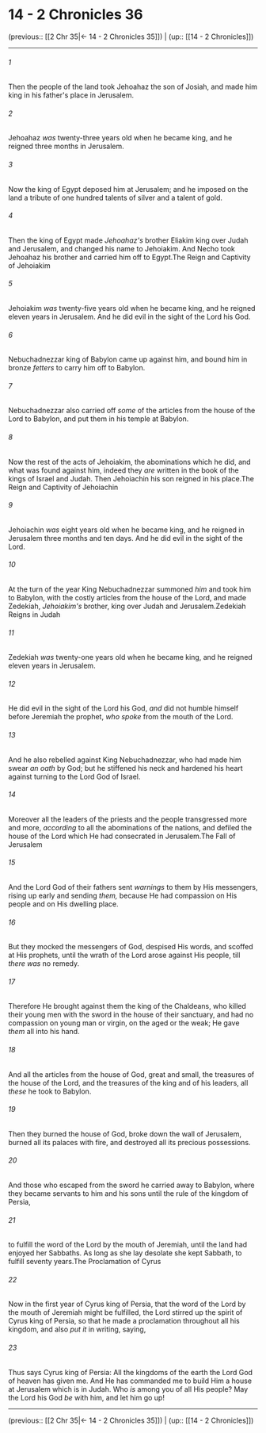 # 14 - 2 Chronicles 36

(previous:: [[2 Chr 35|← 14 - 2 Chronicles 35]]) | (up:: [[14 - 2 Chronicles]])

***


###### 1 
Then the people of the land took Jehoahaz the son of Josiah, and made him king in his father's place in Jerusalem. 

###### 2 
Jehoahaz _was_ twenty-three years old when he became king, and he reigned three months in Jerusalem. 

###### 3 
Now the king of Egypt deposed him at Jerusalem; and he imposed on the land a tribute of one hundred talents of silver and a talent of gold. 

###### 4 
Then the king of Egypt made _Jehoahaz's_ brother Eliakim king over Judah and Jerusalem, and changed his name to Jehoiakim. And Necho took Jehoahaz his brother and carried him off to Egypt.The Reign and Captivity of Jehoiakim 

###### 5 
Jehoiakim _was_ twenty-five years old when he became king, and he reigned eleven years in Jerusalem. And he did evil in the sight of the Lord his God. 

###### 6 
Nebuchadnezzar king of Babylon came up against him, and bound him in bronze _fetters_ to carry him off to Babylon. 

###### 7 
Nebuchadnezzar also carried off _some_ of the articles from the house of the Lord to Babylon, and put them in his temple at Babylon. 

###### 8 
Now the rest of the acts of Jehoiakim, the abominations which he did, and what was found against him, indeed they _are_ written in the book of the kings of Israel and Judah. Then Jehoiachin his son reigned in his place.The Reign and Captivity of Jehoiachin 

###### 9 
Jehoiachin _was_ eight years old when he became king, and he reigned in Jerusalem three months and ten days. And he did evil in the sight of the Lord. 

###### 10 
At the turn of the year King Nebuchadnezzar summoned _him_ and took him to Babylon, with the costly articles from the house of the Lord, and made Zedekiah, _Jehoiakim's_ brother, king over Judah and Jerusalem.Zedekiah Reigns in Judah 

###### 11 
Zedekiah _was_ twenty-one years old when he became king, and he reigned eleven years in Jerusalem. 

###### 12 
He did evil in the sight of the Lord his God, _and_ did not humble himself before Jeremiah the prophet, _who spoke_ from the mouth of the Lord. 

###### 13 
And he also rebelled against King Nebuchadnezzar, who had made him swear _an oath_ by God; but he stiffened his neck and hardened his heart against turning to the Lord God of Israel. 

###### 14 
Moreover all the leaders of the priests and the people transgressed more and more, _according_ to all the abominations of the nations, and defiled the house of the Lord which He had consecrated in Jerusalem.The Fall of Jerusalem 

###### 15 
And the Lord God of their fathers sent _warnings_ to them by His messengers, rising up early and sending _them,_ because He had compassion on His people and on His dwelling place. 

###### 16 
But they mocked the messengers of God, despised His words, and scoffed at His prophets, until the wrath of the Lord arose against His people, till _there was_ no remedy. 

###### 17 
Therefore He brought against them the king of the Chaldeans, who killed their young men with the sword in the house of their sanctuary, and had no compassion on young man or virgin, on the aged or the weak; He gave _them_ all into his hand. 

###### 18 
And all the articles from the house of God, great and small, the treasures of the house of the Lord, and the treasures of the king and of his leaders, all _these_ he took to Babylon. 

###### 19 
Then they burned the house of God, broke down the wall of Jerusalem, burned all its palaces with fire, and destroyed all its precious possessions. 

###### 20 
And those who escaped from the sword he carried away to Babylon, where they became servants to him and his sons until the rule of the kingdom of Persia, 

###### 21 
to fulfill the word of the Lord by the mouth of Jeremiah, until the land had enjoyed her Sabbaths. As long as she lay desolate she kept Sabbath, to fulfill seventy years.The Proclamation of Cyrus 

###### 22 
Now in the first year of Cyrus king of Persia, that the word of the Lord by the mouth of Jeremiah might be fulfilled, the Lord stirred up the spirit of Cyrus king of Persia, so that he made a proclamation throughout all his kingdom, and also _put it_ in writing, saying, 

###### 23 
Thus says Cyrus king of Persia: All the kingdoms of the earth the Lord God of heaven has given me. And He has commanded me to build Him a house at Jerusalem which is in Judah. Who _is_ among you of all His people? May the Lord his God _be_ with him, and let him go up!

***

(previous:: [[2 Chr 35|← 14 - 2 Chronicles 35]]) | (up:: [[14 - 2 Chronicles]])
